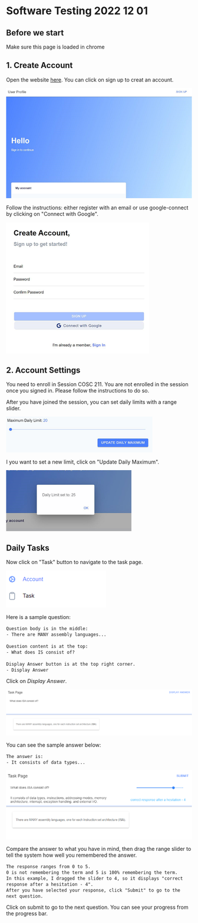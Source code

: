 # Software Testing 2022 12 01

## Before we start
Make sure this page is loaded in chrome

## 1. Create Account
Open the website [here](https://cosc-spaced-repetition.web.app/). You can click on sign up to creat an account. 

![](/document_images/01.PNG)

Follow the instructions: either register with an email or use google-connect by clicking on "Connect with Google".

![](/document_images/02.PNG)

## 2. Account Settings

You need to enroll in Session COSC 211. You are not enrolled in the session once you signed in. Please follow the instructions to do so.

After you have joined the session, you can set daily limits with a range slider.

![](/document_images/06.PNG)

I you want to set a new limit, click on "Update Daily Maximum".

![](/document_images/07.PNG)

## Daily Tasks
Now click on "Task" button to navigate to the task page.

![](/document_images/task.PNG)

Here is a sample question: 

    Question body is in the middle: 
    - There are MANY assembly languages...

    Question content is at the top: 
    - What does IS consist of?

    Display Answer button is at the top right corner. 
    - Display Answer

Click on *Display Answer*.


![](/document_images/211_Task_NoAnswer.PNG)

You can see the sample answer below:

    The answer is:
    - It consists of data types...


![](/document_images/211_Task_Answer.PNG)

Compare the answer to what you have in mind, then drag the range slider to tell the system how well you remembered the answer.

    The response ranges from 0 to 5. 
    0 is not remembering the term and 5 is 100% remembering the term. 
    In this example, I dragged the slider to 4, so it displays "correct response after a hesitation - 4".
    After you have selected your response, click "Submit" to go to the next question.

Click on submit to go to the next question. You can see your progress from the progress bar.






